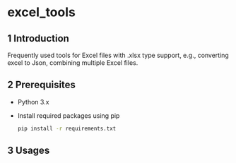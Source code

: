 # excel_tools

## 1 Introduction

Frequently used tools for Excel files with .xlsx type support, e.g., converting excel to Json, combining multiple Excel files.

## 2 Prerequisites

- Python 3.x

- Install required packages using pip

  ```bash
  pip install -r requirements.txt
  ```

## 3 Usages 

```bash

```



